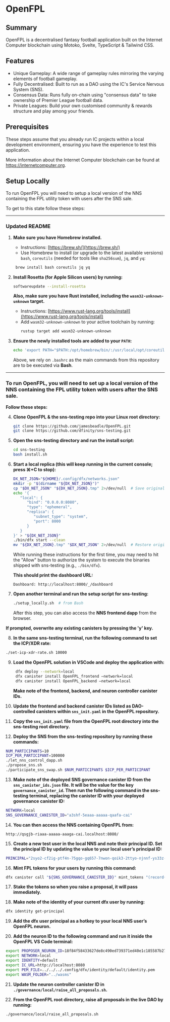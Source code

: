 # OpenFPL

## Summary

OpenFPL is a decentralised fantasy football application built on the Internet Computer blockchain using Motoko, Svelte, TypeScript & Tailwind CSS.

## Features

- Unique Gameplay: A wide range of gameplay rules mirroring the varying elements of football gameplay.
- Fully Decentralised: Built to run as a DAO using the IC's Service Nervous System (SNS).
- Consensus Data: Runs fully on-chain using "consensus data" to take ownership of Premier League football data.
- Private Leagues: Build your own customised community & rewards structure and play among your friends.

## Prerequisites

These steps assume that you already run IC projects within a local development environment, ensuring you have the experience to test this application.

More information about the Internet Computer blockchain can be found at https://internetcomputer.org.

## Setup Locally

To run OpenFPL you will need to setup a local version of the NNS containing the FPL utility token with users after the SNS sale.

To get to this state follow these steps:

---

### Updated README

1. **Make sure you have Homebrew installed.**

   - Instructions: [https://brew.sh/](https://brew.sh/)
   - Use Homebrew to install (or upgrade to the latest available versions) `bash`, `coreutils` (needed for tools like `sha256sum`), `jq`, and `yq`:

   ```bash
    brew install bash coreutils jq yq
   ```

2. **Install Rosetta (for Apple Silicon users) by running:**

   ```bash
   softwareupdate --install-rosetta
   ```

   **Also, make sure you have Rust installed, including the `wasm32-unknown-unknown` target.**

   - Instructions: [https://www.rust-lang.org/tools/install](https://www.rust-lang.org/tools/install)
   - Add `wasm32-unknown-unknown` to your active toolchain by running:
     ```bash
     rustup target add wasm32-unknown-unknown
     ```

3. **Ensure the newly installed tools are added to your `PATH`:**

   ```bash
   echo 'export PATH="$PATH:/opt/homebrew/bin/:/usr/local/opt/coreutils/libexec/gnubin"' >> "${HOME}/.bashrc"
   ```

   Above, we rely on `.bashrc` as the main commands from this repository are to be executed via **Bash**.

---

### **To run OpenFPL, you will need to set up a local version of the NNS containing the FPL utility token with users after the SNS sale.**

**Follow these steps:**

4. **Clone OpenFPL & the sns-testing repo into your Linux root directory:**

   ```bash
   git clone https://github.com/jamesbeadle/OpenFPL.git
   git clone https://github.com/dfinity/sns-testing.git
   ```

5. **Open the sns-testing directory and run the install script:**

   ```bash
   cd sns-testing
   bash install.sh
   ```

6. **Start a local replica (this will keep running in the current console; press ⌘+C to stop):**

   ```bash
   DX_NET_JSON="${HOME}/.config/dfx/networks.json"
   mkdir -p "$(dirname "${DX_NET_JSON}")"
   cp "$DX_NET_JSON" "${DX_NET_JSON}.tmp" 2>/dev/null  # Save original config if present
   echo '{
      "local": {
         "bind": "0.0.0.0:8080",
         "type": "ephemeral",
         "replica": {
            "subnet_type": "system",
            "port": 8000
         }
      }
   }' > "${DX_NET_JSON}"
   ./bin/dfx start --clean
   mv "${DX_NET_JSON}.tmp" "$DX_NET_JSON" 2>/dev/null  # Restore original config if present
   ```

   While running these instructions for the first time, you may need to hit the "Allow" button to authorize the system to execute the binaries shipped with sns-testing (e.g., `./bin/dfx`).

   **This should print the dashboard URL:**

   ```
   Dashboard: http://localhost:8000/_/dashboard
   ```

7. **Open another terminal and run the setup script for sns-testing:**

   ```bash
   ./setup_locally.sh  # from Bash
   ```

   After this step, you can also access the **NNS frontend dapp** from the browser.

**If prompted, overwrite any existing canisters by pressing the 'y' key.**

8.  **In the same sns-testing terminal, run the following command to set the ICP/XDR rate:**

```bash
./set-icp-xdr-rate.sh 10000
```

9. **Load the OpenFPL solution in VSCode and deploy the application with:**

   ```bash
    dfx deploy --network=local
    dfx canister install OpenFPL_frontend —network=local
    dfx canister install OpenFPL_backend —network=local
   ```

   **Make note of the frontend, backend, and neuron controller canister IDs.**

10. **Update the frontend and backend canister IDs listed as DAO-controlled canisters within `sns_init.yaml` in the OpenFPL repository.**

11. **Copy the `sns_init.yaml` file from the OpenFPL root directory into the sns-testing root directory.**

12. **Deploy the SNS from the sns-testing repository by running these commands:**

```bash
NUM_PARTICIPANTS=10
ICP_PER_PARTICIPANT=100000
./let_nns_control_dapp.sh
./propose_sns.sh
./participate_sns_swap.sh $NUM_PARTICIPANTS $ICP_PER_PARTICIPANT
```

13. **Make note of the deployed SNS governance canister ID from the `sns_canister_ids.json` file. It will be the value for the key `governance_canister_id`. Then run the following command in the sns-testing terminal, replacing the canister ID with your deployed governance canister ID:**

```bash
NETWORK=local
SNS_GOVERNANCE_CANISTER_ID="a3shf-5eaaa-aaaaa-qaafa-cai"
```

14. **You can then access the NNS containing OpenFPL from:**

```
http://qsgjb-riaaa-aaaaa-aaaga-cai.localhost:8080/
```

15. **Create a new test user in the local NNS and note their principal ID. Set the principal ID by updating the value to your local user’s principal ID:**

```bash
PRINCIPAL="2syo2-cf2ig-ptf4n-75gqo-gq657-7nwon-qoik3-2ttyo-njnnf-ys33z-qqe"
```

16. **Mint FPL tokens for your users by running this command:**

```bash
dfx canister call "${SNS_GOVERNANCE_CANISTER_ID}" mint_tokens "(record{recipient=opt record{owner=opt principal \"${PRINCIPAL}\"};amount_e8s=opt 2_000_000_000_000_000:opt nat64})" --network "$NETWORK"
```

17. **Stake the tokens so when you raise a proposal, it will pass immediately.**

18. **Make note of the identity of your current dfx user by running:**

```bash
dfx identity get-principal
```

19. **Add the dfx user principal as a hotkey to your local NNS user’s OpenFPL neuron.**

20. **Add the neuron ID to the following command and run it inside the OpenFPL VS Code terminal:**

```bash
export PROPOSER_NEURON_ID=18f84f58433627de8c490ed739371ed40e1c185587b272591525a3027b9e50cc
export NETWORK=local
export IDENTITY=default
export IC_URL=http://localhost:8080
export PEM_FILE=../../../.config/dfx/identity/default/identity.pem
export WASM_FOLDER="../wasms"
```

21. **Update the neuron controller canister ID in `./governance/local/raise_all_proposals.sh`.**

22. **From the OpenFPL root directory, raise all proposals in the live DAO by running:**

```bash
./governance/local/raise_all_proposals.sh
```
